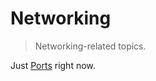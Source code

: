 # Networking

> Networking-related topics.

Just [Ports](https://github.com/emaanr/notes/blob/main/Topics/Networking/Ports.md) right now.